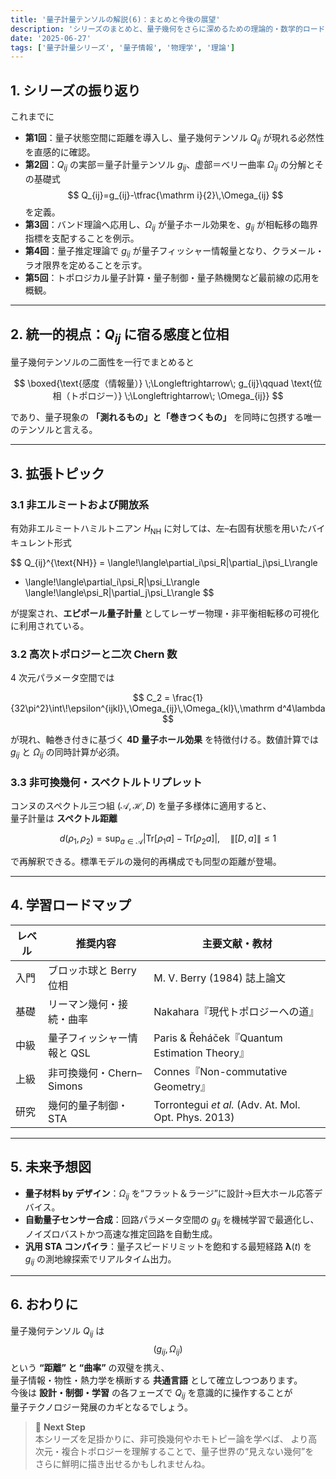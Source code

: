 ```yaml
---
title: '量子計量テンソルの解説(6)：まとめと今後の展望'
description: 'シリーズのまとめと、量子幾何をさらに深めるための理論的・数学的ロードマップを示す。'
date: '2025-06-27'
tags: ['量子計量シリーズ', '量子情報', '物理学', '理論']
---
```


## 1. シリーズの振り返り
これまでに

* **第1回**：量子状態空間に距離を導入し、量子幾何テンソル $Q_{ij}$ が現れる必然性を直感的に確認。  
* **第2回**：$Q_{ij}$ の実部＝量子計量テンソル $g_{ij}$、虚部＝ベリー曲率 $\Omega_{ij}$ の分解とその基礎式  
  $$
  Q_{ij}=g_{ij}-\tfrac{\mathrm i}{2}\,\Omega_{ij}
  $$
  を定義。  
* **第3回**：バンド理論へ応用し、$\Omega_{ij}$ が量子ホール効果を、$g_{ij}$ が相転移の臨界指標を支配することを例示。  
* **第4回**：量子推定理論で $g_{ij}$ が量子フィッシャー情報量となり、クラメール・ラオ限界を定めることを示す。  
* **第5回**：トポロジカル量子計算・量子制御・量子熱機関など最前線の応用を概観。  

---

## 2. 統一的視点：$Q_{ij}$ に宿る感度と位相
量子幾何テンソルの二面性を一行でまとめると

$$
\boxed{\text{感度（情報量）} \;\Longleftrightarrow\; g_{ij}\qquad
       \text{位相（トポロジー）} \;\Longleftrightarrow\; \Omega_{ij}}
$$

であり、量子現象の **「測れるもの」と「巻きつくもの」** を同時に包摂する唯一のテンソルと言える。

---

## 3. 拡張トピック

### 3.1 非エルミートおよび開放系
有効非エルミートハミルトニアン $H_\text{NH}$ に対しては、左–右固有状態を用いたバイキュレント形式  

$$
Q_{ij}^{\text{NH}} = \langle\!\langle\partial_i\psi_R|\partial_j\psi_L\rangle
   - \langle\!\langle\partial_i\psi_R|\psi_L\rangle
     \langle\!\langle\psi_R|\partial_j\psi_L\rangle
$$

が提案され、**エピポール量子計量** としてレーザー物理・非平衡相転移の可視化に利用されている。

### 3.2 高次トポロジーと二次 Chern 数
4 次元パラメータ空間では

$$
C_2 = \frac{1}{32\pi^2}\int\!\epsilon^{ijkl}\,\Omega_{ij}\,\Omega_{kl}\,\mathrm d^4\lambda
$$

が現れ、軸巻き付きに基づく **4D 量子ホール効果** を特徴付ける。数値計算では $g_{ij}$ と $\Omega_{ij}$ の同時計算が必須。

### 3.3 非可換幾何・スペクトルトリプレット
コンヌのスペクトル三つ組 $(\mathcal A,\mathcal H,D)$ を量子多様体に適用すると、  
量子計量は **スペクトル距離**

$$
d(\rho_1,\rho_2)=\sup_{a\in\mathcal A}\bigl|\text{Tr}[\rho_1 a]-\text{Tr}[\rho_2 a]\bigr|,
\quad \|[D,a]\|\le1
$$

で再解釈できる。標準モデルの幾何的再構成でも同型の距離が登場。

---

## 4. 学習ロードマップ
| レベル | 推奨内容 | 主要文献・教材 |
|--------|---------|----------------|
| 入門   | ブロッホ球と Berry 位相 | M. V. Berry (1984) 誌上論文 |
| 基礎   | リーマン幾何・接続・曲率 | Nakahara『現代トポロジーへの道』 |
| 中級   | 量子フィッシャー情報と QSL | Paris & Řeháček『Quantum Estimation Theory』 |
| 上級   | 非可換幾何・Chern–Simons | Connes『Non-commutative Geometry』 |
| 研究   | 幾何的量子制御・STA      | Torrontegui *et al.* (Adv. At. Mol. Opt. Phys. 2013) |

---

## 5. 未来予想図
* **量子材料 by デザイン**：$\Omega_{ij}$ を“フラット＆ラージ”に設計→巨大ホール応答デバイス。  
* **自動量子センサー合成**：回路パラメータ空間の $g_{ij}$ を機械学習で最適化し、  
  ノイズロバストかつ高速な推定回路を自動生成。  
* **汎用 STA コンパイラ**：量子スピードリミットを飽和する最短経路 $\boldsymbol\lambda(t)$ を  
  $g_{ij}$ の測地線探索でリアルタイム出力。  

---

## 6. おわりに
量子幾何テンソル $Q_{ij}$ は  
$$
\bigl(g_{ij},\,\Omega_{ij}\bigr)
$$
という **“距離” と “曲率”** の双璧を携え、  
量子情報・物性・熱力学を横断する **共通言語** として確立しつつあります。  
今後は **設計・制御・学習** の各フェーズで $Q_{ij}$ を意識的に操作することが  
量子テクノロジー発展のカギとなるでしょう。  

> 🔭 **Next Step**  
> 本シリーズを足掛かりに、非可換幾何やホモトピー論を学べば、
> より高次元・複合トポロジーを理解することで、量子世界の“見えない幾何”を  
> さらに鮮明に描き出せるかもしれませんね。
